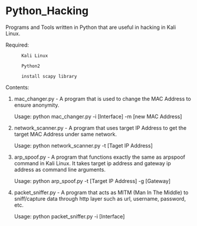 # Python_Hacking

Programs and Tools written in Python that are useful in hacking in Kali Linux.

Required:

          Kali Linux
          
          Python2
          
          install scapy library
          

Contents:
   1. mac_changer.py - A program that is used to change the MAC Address to ensure anonymity.
      
      Usage: python mac_changer.py -i [Interface] -m [new MAC Address]
      
   2. network_scanner.py - A program that uses target IP Address to get the target MAC Address under same network.
      
      Usage: python network_scanner.py -t [Taget IP Address]
      
   3. arp_spoof.py - A program that functions exactly the same as arpspoof command in Kali Linux. It takes target ip address and gateway ip address as command line arguments.
      
      Usage: python arp_spoof.py -t [Target IP Address] -g [Gateway]
     
   4. packet_sniffer.py - A program that acts as MITM (Man In The Middle) to sniff/capture data through http layer such as url, username, password, etc.
      
      Usage: python packet_sniffer.py -i [Interface]
